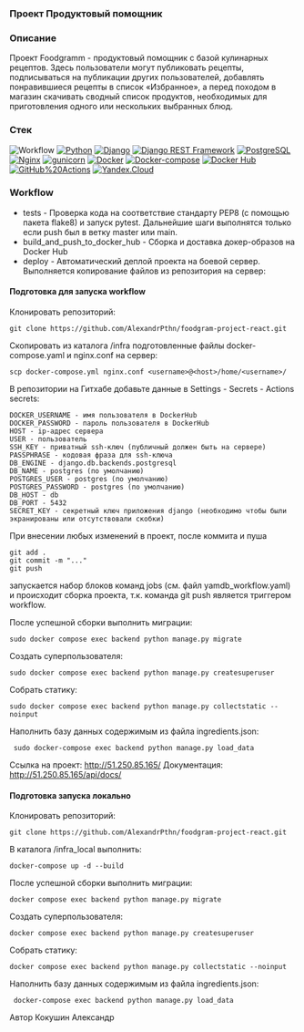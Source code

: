 ### **Проект Продуктовый помощник**
### Описание
Проект Foodgramm - продуктовый помощник с базой кулинарных рецептов.  Здесь пользователи могут публиковать рецепты, подписываться на публикации других пользователей, добавлять понравившиеся рецепты в список «Избранное», а перед походом в магазин скачивать сводный список продуктов, необходимых для приготовления одного или нескольких выбранных блюд.

### Стек
![Workflow](https://github.com/AlexandrPthn/foodgram-project-react/actions/workflows/main.yml/badge.svg?event=push)
[![Python](https://img.shields.io/badge/-Python-464646?style=flat&logo=Python&logoColor=56C0C0&color=008080)](https://www.python.org/)
[![Django](https://img.shields.io/badge/-Django-464646?style=flat&logo=Django&logoColor=56C0C0&color=008080)](https://www.djangoproject.com/)
[![Django REST Framework](https://img.shields.io/badge/-Django%20REST%20Framework-464646?style=flat&logo=Django%20REST%20Framework&logoColor=56C0C0&color=008080)](https://www.django-rest-framework.org/)
[![PostgreSQL](https://img.shields.io/badge/-PostgreSQL-464646?style=flat&logo=PostgreSQL&logoColor=56C0C0&color=008080)](https://www.postgresql.org/)
[![Nginx](https://img.shields.io/badge/-NGINX-464646?style=flat&logo=NGINX&logoColor=56C0C0&color=008080)](https://nginx.org/ru/)
[![gunicorn](https://img.shields.io/badge/-gunicorn-464646?style=flat&logo=gunicorn&logoColor=56C0C0&color=008080)](https://gunicorn.org/)
[![Docker](https://img.shields.io/badge/-Docker-464646?style=flat&logo=Docker&logoColor=56C0C0&color=008080)](https://www.docker.com/)
[![Docker-compose](https://img.shields.io/badge/-Docker%20compose-464646?style=flat&logo=Docker&logoColor=56C0C0&color=008080)](https://www.docker.com/)
[![Docker Hub](https://img.shields.io/badge/-Docker%20Hub-464646?style=flat&logo=Docker&logoColor=56C0C0&color=008080)](https://www.docker.com/products/docker-hub)
[![GitHub%20Actions](https://img.shields.io/badge/-GitHub%20Actions-464646?style=flat&logo=GitHub%20actions&logoColor=56C0C0&color=008080)](https://github.com/features/actions)
[![Yandex.Cloud](https://img.shields.io/badge/-Yandex.Cloud-464646?style=flat&logo=Yandex.Cloud&logoColor=56C0C0&color=008080)](https://cloud.yandex.ru/)

### Workflow
- tests - Проверка кода на соответствие стандарту PEP8 (с помощью пакета flake8) и запуск pytest. Дальнейшие шаги выполнятся только если push был в ветку master или main.
- build_and_push_to_docker_hub - Сборка и доставка докер-образов на Docker Hub
- deploy - Автоматический деплой проекта на боевой сервер. Выполняется копирование файлов из репозитория на сервер:


#### Подготовка для запуска workflow
Клонировать репозиторий:
```
git clone https://github.com/AlexandrPthn/foodgram-project-react.git
```
Скопировать из каталога /infra подготовленные файлы docker-compose.yaml и nginx.conf на сервер:
```
scp docker-compose.yml nginx.conf <username>@<host>/home/<username>/
```
В репозитории на Гитхабе добавьте данные в Settings - Secrets - Actions secrets:
```
DOCKER_USERNAME - имя пользователя в DockerHub
DOCKER_PASSWORD - пароль пользователя в DockerHub
HOST - ip-адрес сервера
USER - пользователь
SSH_KEY - приватный ssh-ключ (публичный должен быть на сервере)
PASSPHRASE - кодовая фраза для ssh-ключа
DB_ENGINE - django.db.backends.postgresql
DB_NAME - postgres (по умолчанию)
POSTGRES_USER - postgres (по умолчанию)
POSTGRES_PASSWORD - postgres (по умолчанию)
DB_HOST - db
DB_PORT - 5432
SECRET_KEY - секретный ключ приложения django (необходимо чтобы были экранированы или отсутствовали скобки)
```
При внесении любых изменений в проект, после коммита и пуша
```
git add .
git commit -m "..."
git push
```
запускается набор блоков команд jobs (см. файл yamdb_workflow.yaml) и происходит сборка проекта, т.к. команда git push является триггером workflow.

После успешной сборки выполнить миграции:
```
sudo docker compose exec backend python manage.py migrate
```
Создать суперпользователя:
```
sudo docker compose exec backend python manage.py createsuperuser
```
Собрать статику:
```
sudo docker compose exec backend python manage.py collectstatic --noinput
```
Наполнить базу данных содержимым из файла ingredients.json:
```
 sudo docker-compose exec backend python manage.py load_data
```
Ссылка на проект:
http://51.250.85.165/
Документация:
http://51.250.85.165/api/docs/

#### Подготовка запуска локально
Клонировать репозиторий:
```
git clone https://github.com/AlexandrPthn/foodgram-project-react.git
```
В каталога /infra_local выполнить:
```
docker-compose up -d --build
```
После успешной сборки выполнить миграции:
```
docker compose exec backend python manage.py migrate
```
Создать суперпользователя:
```
docker compose exec backend python manage.py createsuperuser
```
Собрать статику:
```
docker compose exec backend python manage.py collectstatic --noinput
```
Наполнить базу данных содержимым из файла ingredients.json:
```
 docker-compose exec backend python manage.py load_data
```
Автор
Кокушин Александр